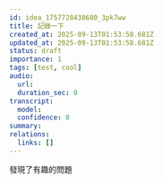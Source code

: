 ```yaml
---
id: idea_1757728438680_3pk7ww
title: 記錄一下
created_at: 2025-09-13T01:53:58.681Z
updated_at: 2025-09-13T01:53:58.681Z
status: draft
importance: 1
tags: [test, cool]
audio:
  url: 
  duration_sec: 0
transcript:
  model: 
  confidence: 0
summary: 
relations:
  links: []
---
```


發現了有趣的問題